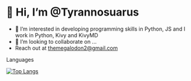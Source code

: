 # 👋 Hi, I’m @Tyrannosuarus
- 👀 I’m interested in developing programming skills in Python, JS and 
I work in Python, Kivy and KivyMD
- 💞️ I’m looking to collaborate on ...
- Reach out at themegalodon2@gmail.com

Languages

[![Top Langs](https://github-readme-stats-git-masterrstaa-rickstaa.vercel.app/api/top-langs/?username=Tyrannosuarus)](https://github.com/anuraghazra/github-readme-stats)
